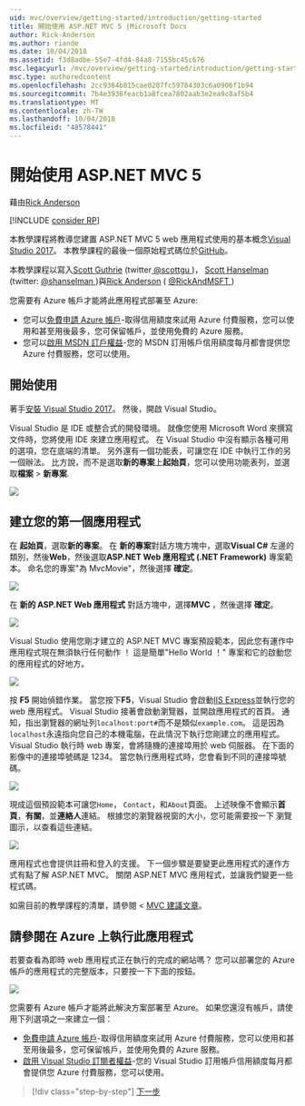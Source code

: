 ```yaml
---
uid: mvc/overview/getting-started/introduction/getting-started
title: 開始使用 ASP.NET MVC 5 |Microsoft Docs
author: Rick-Anderson
ms.author: riande
ms.date: 10/04/2018
ms.assetid: f3d8adbe-55e7-4fd4-84a8-7155bc45c676
msc.legacyurl: /mvc/overview/getting-started/introduction/getting-started
msc.type: authoredcontent
ms.openlocfilehash: 2cc9364b815cae0207fc59784303c6a0906f1b94
ms.sourcegitcommit: 7b4e3936feacb1a8fcea7802aab3e2ea9c8af5b4
ms.translationtype: MT
ms.contentlocale: zh-TW
ms.lasthandoff: 10/04/2018
ms.locfileid: "48578441"
---
```

<a name="getting-started-with-aspnet-mvc-5"></a>開始使用 ASP.NET MVC 5
====================
藉由[Rick Anderson]((https://twitter.com/RickAndMSFT))

[!INCLUDE [consider RP](../../../../includes/razor.md)]

本教學課程將教導您建置 ASP.NET MVC 5 web 應用程式使用的基本概念[Visual Studio 2017](https://visualstudio.microsoft.com/downloads/?utm_medium=microsoft&utm_source=docs.microsoft.com&utm_campaign=button+cta&utm_content=download+vs2017)。 本教學課程的最後一個原始程式碼位於[GitHub](https://github.com/aspnet/Docs/tree/master/aspnet/mvc/overview/getting-started/introduction/sample/MvcMovie/MvcMovie)。

本教學課程以寫入[Scott Guthrie](https://weblogs.asp.net/scottgu/) (twitter[ @scottgu ](https://twitter.com/scottgu) )， [Scott Hanselman](http://www.hanselman.com/blog/) (twitter: [ @shanselman ](https://twitter.com/shanselman) )與[Rick Anderson](https://twitter.com/RickAndMSFT) ( [ @RickAndMSFT ](https://twitter.com/#!/RickAndMSFT) )

您需要有 Azure 帳戶才能將此應用程式部署至 Azure:

- 您可以[免費申請 Azure 帳戶](https://azure.microsoft.com/pricing/free-trial/?WT.mc_id=A443DD604)-取得信用額度來試用 Azure 付費服務，您可以使用和甚至用後最多，您可保留帳戶，並使用免費的 Azure 服務。
- 您可以[啟用 MSDN 訂戶權益](https://azure.microsoft.com/pricing/member-offers/msdn-benefits-details/?WT.mc_id=A443DD604)-您的 MSDN 訂用帳戶信用額度每月都會提供您 Azure 付費服務，您可以使用。

## <a name="get-started"></a>開始使用

著手[安裝 Visual Studio 2017](https://visualstudio.microsoft.com/downloads/?utm_medium=microsoft&utm_source=docs.microsoft.com&utm_campaign=button+cta&utm_content=download+vs2017)。 然後，開啟 Visual Studio。

Visual Studio 是 IDE 或整合式的開發環境。 就像您使用 Microsoft Word 來撰寫文件時，您將使用 IDE 來建立應用程式。 在 Visual Studio 中沒有顯示各種可用的選項，您在底端的清單。 另外還有一個功能表，可讓您在 IDE 中執行工作的另一個辦法。 比方說，而不是選取**新的專案**上**起始頁**，您可以使用功能表列，並選取**檔案** > **新專案**.

![](getting-started/_static/image1.png)

## <a name="create-your-first-app"></a>建立您的第一個應用程式

在 **起始頁**，選取**新的專案**。 在 **新的專案**對話方塊方塊中，選取**Visual C#** 左邊的類別，然後**Web**，然後選取**ASP.NET Web 應用程式 (.NET Framework)** 專案範本。 命名您的專案"為 MvcMovie"，然後選擇 **確定**。

![](getting-started/_static/image2.png)

在 **新的 ASP.NET Web 應用程式** 對話方塊中，選擇**MVC** ，然後選擇 **確定**。

![](getting-started/_static/image3.png)

Visual Studio 使用您剛才建立的 ASP.NET MVC 專案預設範本，因此您有運作中應用程式現在無須執行任何動作 ！ 這是簡單"Hello World ！" 專案和它的啟動您的應用程式的好地方。

![](getting-started/_static/image4.png)

按 **F5** 開始偵錯作業。 當您按下**F5**，Visual Studio 會啟動[IIS Express](/iis/extensions/introduction-to-iis-express/iis-express-overview)並執行您的 web 應用程式。 Visual Studio 接著會啟動瀏覽器，並開啟應用程式的首頁。 通知，指出瀏覽器的網址列`localhost:port#`而不是類似`example.com`。 這是因為`localhost`永遠指向您自己的本機電腦，在此情況下執行您剛建立的應用程式。 Visual Studio 執行時 web 專案，會將隨機的連接埠用於 web 伺服器。 在下面的影像中的連接埠號碼是 1234。 當您執行應用程式時，您會看到不同的連接埠號碼。

![](getting-started/_static/image5.png)

現成這個預設範本可讓您`Home`， `Contact`，和`About`頁面。 上述映像不會顯示**首頁**，**有關**，並**連絡人**連結。 根據您的瀏覽器視窗的大小，您可能需要按一下 瀏覽圖示，以查看這些連結。

![](getting-started/_static/image6.png)

應用程式也會提供註冊和登入的支援。 下一個步驟是要變更此應用程式的運作方式有點了解 ASP.NET MVC。 關閉 ASP.NET MVC 應用程式，並讓我們變更一些程式碼。

如需目前的教學課程的清單，請參閱 < [MVC 建議文章](../mvc-learning-sequence.md)。

## <a name="see-this-app-running-on-azure"></a>請參閱在 Azure 上執行此應用程式

若要查看為即時 web 應用程式正在執行的完成的網站嗎？ 您可以部署您的 Azure 帳戶的應用程式的完整版本，只要按一下下面的按鈕。

[![](https://azuredeploy.net/deploybutton.png)](https://azuredeploy.net/?repository=https://github.com/aspnet/Docs/tree/master/aspnet/mvc/overview/getting-started/introduction/sample/MvcMovie&amp;WT.mc_id=deploy_azure_aspnet)

您需要有 Azure 帳戶才能將此解決方案部署至 Azure。 如果您還沒有帳戶，請使用下列選項之一來建立一個：

- [免費申請 Azure 帳戶](https://azure.microsoft.com/pricing/free-trial/?WT.mc_id=A443DD604)-取得信用額度來試用 Azure 付費服務，您可以使用和甚至用後最多，您可保留帳戶，並使用免費的 Azure 服務。
- [啟用 Visual Studio 訂閱者權益](https://azure.microsoft.com/pricing/member-offers/credit-for-visual-studio-subscribers)-您的 Visual Studio 訂用帳戶信用額度每月都會提供您 Azure 付費服務，您可以使用。

> [!div class="step-by-step"]
> [下一步](adding-a-controller.md)
